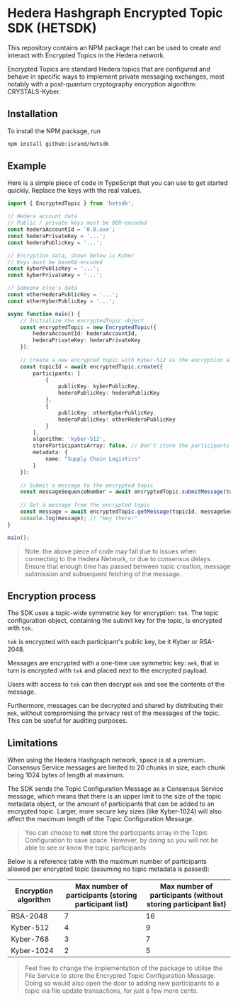 # Hedera Hashgraph Encrypted Topic SDK (HETSDK)

This repository contains an NPM package that can be used to create and interact with Encrypted Topics in the Hedera network.

Encrypted Topics are standard Hedera topics that are configured and behave in specific ways to implement private messaging exchanges, most notably with a post-quantum cryptography encryption algorithm: CRYSTALS-Kyber.

## Installation

To install the NPM package, run

```bash
npm install github:isrand/hetsdk
```

## Example

Here is a simple piece of code in TypeScript that you can use to get started quickly. Replace the keys with the real values.

```typescript
import { EncryptedTopic } from 'hetsdk';

// Hedera account data
// Public / private keys must be DER-encoded
const hederaAccountId = '0.0.xxx';
const hederaPrivateKey = '...';
const hederaPublicKey = '...';

// Encryption data, shown below is Kyber
// Keys must be base64-encoded
const kyberPublicKey = '...';
const kyberPrivateKey = '...';

// Someone else's data
const otherHederaPublicKey = '...';
const otherKyberPublicKey = '...';

async function main() {
    // Initialize the encryptedTopic object
    const encryptedTopic = new EncryptedTopic({
        hederaAccountId: hederaAccountId,
        hederaPrivateKey: hederaPrivateKey
    });
    
    // Create a new encrypted topic with Kyber-512 as the encryption algorithm
    const topicId = await encryptedTopic.create({
        participants: [
            {
                publicKey: kyberPublicKey,
                hederaPublicKey: hederaPublicKey
            },
            {
                publicKey: otherKyberPublicKey,
                hederaPublicKey: otherHederaPublicKey
            }
        ],
        algorithm: 'kyber-512',
        storeParticipantsArray: false, // Don't store the participants array for space-saving purposes
        metadata: {
            name: "Supply Chain Logistics"
        }
    });
    
    // Submit a message to the encrypted topic
    const messageSequenceNumber = await encryptedTopic.submitMessage(topicId, 'Hey there!', kyberPrivateKey);
    
    // Get a message from the encrypted topic
    const message = await encryptedTopic.getMessage(topicId, messageSequenceNumber, kyberPrivateKey);
    console.log(message); // "Hey there!"
}

main();
```

> Note: the above piece of code may fail due to issues when connecting to the Hedera Network, or due to consensus delays. Ensure that enough time has passed between topic creation, message submission and subsequent fetching of the message.

## Encryption process

The SDK uses a topic-wide symmetric key for encryption: `tek`. The topic configuration object, containing the submit key for the topic, is encrypted with `tek`.

`tek` is encrypted with each participant's public key, be it Kyber or RSA-2048.

Messages are encrypted with a one-time use symmetric key: `mek`, that in turn is encrypted with `tek` and placed next to the encrypted payload.

Users with access to `tek` can then decrypt `mek` and see the contents of the message.

Furthermore, messages can be decrypted and shared by distributing their `mek`, without compromising the privacy rest of the messages of the topic. This can be useful for auditing purposes.


## Limitations

When using the Hedera Hashgraph network, space is at a premium. Consensus Service messages are limited to 20 chunks in size, each chunk being 1024 bytes of length at maximum.

The SDK sends the Topic Configuration Message as a Consensus Service message, which means that there is an upper limit to the size of the topic metadata object, or the amount of participants that can be added to an encrypted topic.
Larger, more secure key sizes (like Kyber-1024) will also affect the maximum length of the Topic Configuration Message.

> You can choose to **not** store the participants array in the Topic Configuration to save space. However, by doing so you will not be able to see or know the topic participants


Below is a reference table with the maximum number of participants allowed per encrypted topic (assuming no topic metadata is passed):

| Encryption algorithm | Max number of participants (storing participant list) | Max number of participants (without storing participant list) |
|----------------------|-------------------------------------------------------|---------------------------------------------------------------|
| RSA-2048             | 7                                                     | 16                                                            |
| Kyber-512            | 4                                                     | 9                                                             |
| Kyber-768            | 3                                                     | 7                                                             |
| Kyber-1024           | 2                                                     | 5                                                             |

> Feel free to change the implementation of the package to utilise the File Service to store the Encrypted Topic Configuration Message. Doing so would also open the door to adding new participants to a topic via file update transactions, for just a few more cents.
